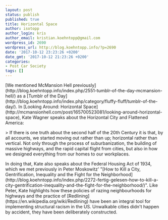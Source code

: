 ```yaml
---
layout: post
status: publish
published: true
title: Horizontal Space
author: isotopp
author_login: kris
author_email: kristian.koehntopp@gmail.com
wordpress_id: 2690
wordpress_url: http://blog.koehntopp.info/?p=2690
date: '2017-10-12 23:23:26 +0200'
date_gmt: '2017-10-12 21:23:26 +0200'
categories:
- Post Car Society
tags: []
---
```

<p>[We mentioned McMansion Hell previously](http://blog.koehntopp.info/index.php/2551-tumblr-of-the-day-mcmansion-hell/) as a [Tumblr of the Day](http://blog.koehntopp.info/index.php/category/fluffy-fluff/tumblr-of-the-day/). In [Looking Around: Horizontal Space](http://mcmansionhell.com/post/165700523081/looking-around-horizontal-space), Kate Wagner speaks about the Horizontal City and Flattened America: </p>
<p>> If there is one truth about the second half of the 20th Century it is that, by all accounts, we started moving out rather than up; horizontal rather than vertical. Not only through the process of suburbanization, the building of massive highways, and the rapid capital flight from cities, but also in how we designed everything from our homes to our workplaces.</p>
<p> In doing that, Kate also speaks about&nbsp;the Federal Housing Act of 1934, which we met previously in Peter Moskowitz' "[How to Kill a City, Gentrification, Inequality and the Fight for the Neighborhood](http://blog.koehntopp.info/index.php/2272-fertig-gelesen-how-to-kill-a-city-gentrification-inequality-and-the-fight-for-the-neighborhood/)". Like Peter, Kate highlights how these policies of razing neighbourhoods for highways and the practice of [Redlining](https://en.wikipedia.org/wiki/Redlining)&nbsp;have been an integral tool for implementing structural racism in the US. Unwalkable cities didn't happen by accident, they have been deliberately constructed.</p>

